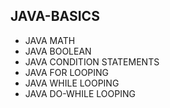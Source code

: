 ## JAVA-BASICS
* JAVA MATH
* JAVA BOOLEAN
* JAVA CONDITION STATEMENTS
* JAVA FOR LOOPING
* JAVA WHILE LOOPING
* JAVA DO-WHILE LOOPING 
  
